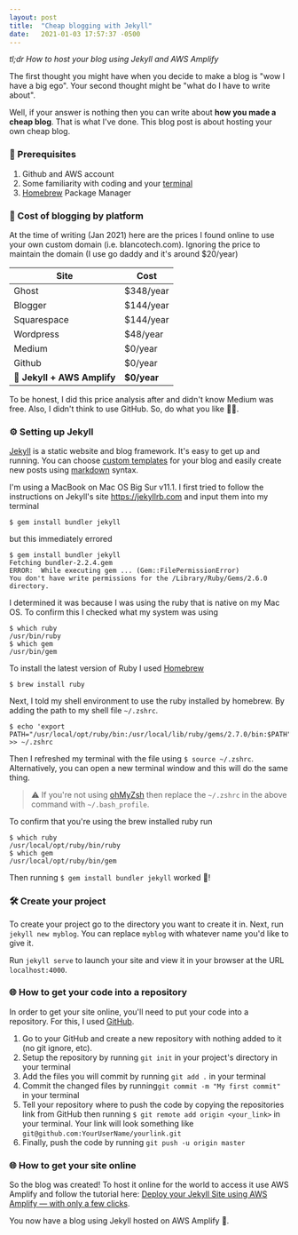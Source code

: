 ```yaml
---
layout: post
title:  "Cheap blogging with Jekyll"
date:   2021-01-03 17:57:37 -0500
---
```


*tl;dr How to host your blog using Jekyll and AWS Amplify*

The first thought you might have when you decide to make a blog is "wow I have a big ego". Your second thought might be "what do I have to write about".

Well, if your answer is nothing then you can write about **how you made a cheap blog**. That is what I've done. This blog post is about hosting your own cheap blog.

### 🎯 Prerequisites
1. Github and AWS account
3. Some familiarity with coding and your [terminal](https://en.wikipedia.org/wiki/Terminal_%28macOS%29)
4. [Homebrew](https://brew.sh) Package Manager

### 💸 Cost of blogging by platform
At the time of writing (Jan 2021) here are the prices I found online to use your own custom domain (i.e. blancotech.com). Ignoring the price to maintain the domain (I use go daddy and it's around $20/year)

| Site | Cost |
|-----|-----|
| Ghost | $348/year |
| Blogger | $144/year |
| Squarespace | $144/year |
| Wordpress | $48/year |
| Medium | $0/year |
| Github | $0/year |
| 🌟 **Jekyll + AWS Amplify** | **$0/year** |

To be honest, I did this price analysis after and didn't know Medium was free. Also, I didn't think to use GitHub. So, do what you like 🤷‍♂️.

### ⚙️ Setting up Jekyll

[Jekyll](https://jekyllrb.com) is a static website and blog framework. It's easy to get up and running. You can choose [custom templates](https://jekyllthemes.io/free) for your blog and easily create new posts using [markdown](https://en.wikipedia.org/wiki/Markdown) syntax. 

I'm using a MacBook on Mac OS Big Sur v11.1. I first tried to follow the instructions on Jekyll's site https://jekyllrb.com and input them into my terminal

    $ gem install bundler jekyll

 but this immediately errored

    $ gem install bundler jekyll
    Fetching bundler-2.2.4.gem
    ERROR:  While executing gem ... (Gem::FilePermissionError)
    You don't have write permissions for the /Library/Ruby/Gems/2.6.0 directory.

I determined it was because I was using the ruby that is native on my Mac OS. To confirm this I checked what my system was using

    $ which ruby
    /usr/bin/ruby
    $ which gem
    /usr/bin/gem


To install the latest version of Ruby I used [Homebrew](https://brew.sh) 

    $ brew install ruby

Next, I told my shell environment to use the ruby installed by homebrew. By adding the path to my shell file `~/.zshrc`. 

    $ echo 'export PATH="/usr/local/opt/ruby/bin:/usr/local/lib/ruby/gems/2.7.0/bin:$PATH"' >> ~/.zshrc

Then I refreshed my terminal with the file using `$ source ~/.zshrc`. Alternatively, you can open a new terminal window and this will do the same thing.

> ⚠️ If you're not using [ohMyZsh](https://ohmyz.sh) then replace the `~/.zshrc` in the above command with `~/.bash_profile`. 

To confirm that you're using the brew installed ruby run

    $ which ruby
    /usr/local/opt/ruby/bin/ruby
    $ which gem
    /usr/local/opt/ruby/bin/gem

Then running `$ gem install bundler jekyll` worked 🎉!

### 🛠 Create your project

To create your project go to the directory you want to create it in. Next, run `jekyll new myblog`. You can replace `myblog` with whatever name you'd like to give it.

Run `jekyll serve` to launch your site and view it in your browser at the URL `localhost:4000`.

### 🌐 How to get your code into a repository
In order to get your site online, you'll need to put your code into a repository. For this, I used [GitHub](http://github.com/). 

1. Go to your GitHub and create a new repository with nothing added to it (no git ignore, etc). 
2. Setup the repository by running `git init` in your project's directory in your terminal
3. Add the files you will commit by running `git add .` in your terminal
4. Commit the changed files by running`git commit -m "My first commit"` in your terminal
5. Tell your repository where to push the code by copying the repositories link from GitHub then running `$ git remote add origin <your_link>` in your terminal. Your link will look something like `git@github.com:YourUserName/yourlink.git`
6. Finally, push the code by running `git push -u origin master`

### 🌐 How to get your site online

So the blog was created! To host it online for the world to access it use AWS Amplify and follow the tutorial here: [Deploy your Jekyll Site using AWS Amplify — with only a few clicks](https://medium.com/@jameshamann/deploy-your-jekyll-site-using-aws-amplify-with-only-a-few-clicks-8f3dd8f26112).

You now have a blog using Jekyll hosted on AWS Amplify 🍻.
